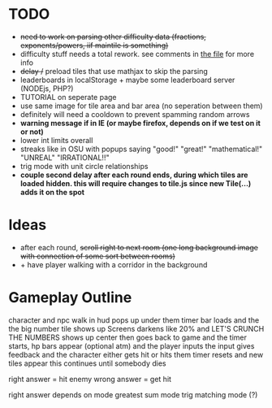 # TODO

- ~~need to work on parsing other difficulty data (fractions, exponents/powers, iif maintile is something)~~
- difficulty stuff needs a total rework. see comments in [the file](/scripts/es6/difficulty.js) for more info
- ~~delay /~~ preload tiles that use mathjax to skip the parsing
- leaderboards in localStorage + maybe some leaderboard server (NODEjs, PHP?)
- TUTORIAL on seperate page
- use same image for tile area and bar area (no seperation between them)
- definitely will need a cooldown to prevent spamming random arrows
- **warning message if in IE (or maybe firefox, depends on if we test on it or not)**
- lower int limits overall
- streaks like in OSU with popups saying "good!" "great!" "mathematical!" "UNREAL" "IRRATIONAL!!"
- trig mode with unit circle relationships
- **couple second delay after each round ends, during which tiles are loaded hidden. this will require changes to tile.js since new Tile(...) adds it on the spot**

# Ideas

- after each round, ~~scroll right to next room (one long background image with connection of some sort between rooms)~~
- \+ have player walking with a corridor in the background

# Gameplay Outline

character and npc walk in
hud pops up under them
timer bar loads and the the big number tile shows up
Screens darkens like 20% and LET'S CRUNCH THE NUMBERS shows up center
then goes back to game and the timer starts, hp bars appear (optional atm)
and the player inputs
the input gives feedback and the character either gets hit or hits them
timer resets and new tiles appear
this continues until somebody dies

right answer = hit enemy
wrong answer = get hit

right answer depends on mode
greatest sum mode
trig matching mode (?)